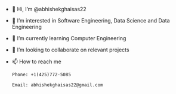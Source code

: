 - 👋 Hi, I’m @abhishekghaisas22
- 👀 I’m interested in Software Engineering, Data Science and Data Engineering
- 🌱 I’m currently learning Computer Engineering
- 💞️ I’m looking to collaborate on relevant projects
- 📫 How to reach me

      Phone: +1(425)772-5085

      Email: abhishekghaisas22@gmail.com

<!---
ghostofsparta10/ghostofsparta10 is a ✨ special ✨ repository because its `README.md` (this file) appears on your GitHub profile.
You can click the Preview link to take a look at your changes.
--->
